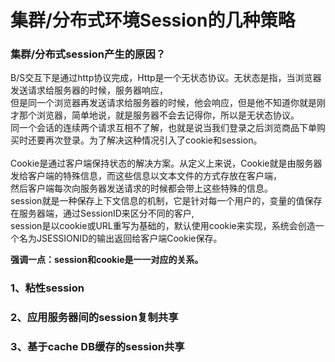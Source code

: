 # 集群/分布式环境Session的几种策略 <br>

### 集群/分布式session产生的原因？ 
B/S交互下是通过http协议完成，Http是一个无状态协议。无状态是指，当浏览器发送请求给服务器的时候，服务器响应，<br/>
但是同一个浏览器再发送请求给服务器的时候，他会响应，但是他不知道你就是刚才那个浏览器，简单地说，就是服务器不会去记得你，所以是无状态协议。<br/>
同一个会话的连续两个请求互相不了解，也就是说当我们登录之后浏览商品下单购买时还要再次登录。为了解决这种情况引入了cookie和session。<br/>
<br/>
Cookie是通过客户端保持状态的解决方案。从定义上来说，Cookie就是由服务器发给客户端的特殊信息，而这些信息以文本文件的方式存放在客户端，<br/>
然后客户端每次向服务器发送请求的时候都会带上这些特殊的信息。<br/>
session就是一种保存上下文信息的机制，它是针对每一个用户的，变量的值保存在服务器端，通过SessionID来区分不同的客户,<br/>
session是以cookie或URL重写为基础的，默认使用cookie来实现，系统会创造一个名为JSESSIONID的输出返回给客户端Cookie保存。<br/>

**强调一点：session和cookie是一一对应的关系。**
### 1、粘性session

### 2、应用服务器间的session复制共享

### 3、基于cache DB缓存的session共享

